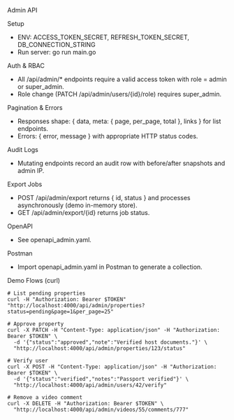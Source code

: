 Admin API

Setup
- ENV: ACCESS_TOKEN_SECRET, REFRESH_TOKEN_SECRET, DB_CONNECTION_STRING
- Run server: go run main.go

Auth & RBAC
- All /api/admin/* endpoints require a valid access token with role = admin or super_admin.
- Role change (PATCH /api/admin/users/{id}/role) requires super_admin.

Pagination & Errors
- Responses shape: { data, meta: { page, per_page, total }, links } for list endpoints.
- Errors: { error, message } with appropriate HTTP status codes.

Audit Logs
- Mutating endpoints record an audit row with before/after snapshots and admin IP.

Export Jobs
- POST /api/admin/export returns { id, status } and processes asynchronously (demo in-memory store).
- GET /api/admin/export/{id} returns job status.

OpenAPI
- See openapi_admin.yaml.

Postman
- Import openapi_admin.yaml in Postman to generate a collection.

Demo Flows (curl)
```
# List pending properties
curl -H "Authorization: Bearer $TOKEN" "http://localhost:4000/api/admin/properties?status=pending&page=1&per_page=25"

# Approve property
curl -X PATCH -H "Content-Type: application/json" -H "Authorization: Bearer $TOKEN" \
  -d '{"status":"approved","note":"Verified host documents."}' \
  "http://localhost:4000/api/admin/properties/123/status"

# Verify user
curl -X POST -H "Content-Type: application/json" -H "Authorization: Bearer $TOKEN" \
  -d '{"status":"verified","notes":"Passport verified"}' \
  "http://localhost:4000/api/admin/users/42/verify"

# Remove a video comment
curl -X DELETE -H "Authorization: Bearer $TOKEN" \
  "http://localhost:4000/api/admin/videos/55/comments/777"
```


